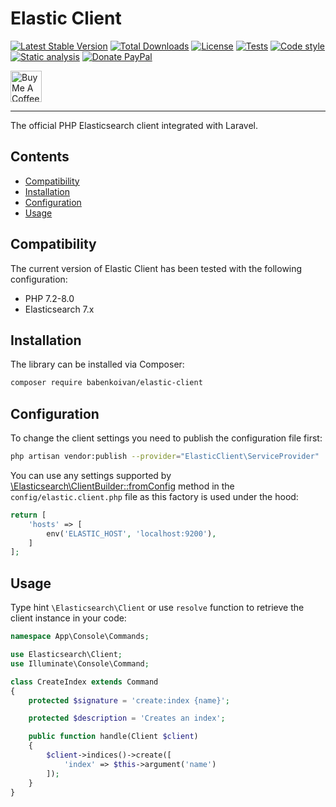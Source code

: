 # Elastic Client

[![Latest Stable Version](https://poser.pugx.org/babenkoivan/elastic-client/v/stable)](https://packagist.org/packages/babenkoivan/elastic-client)
[![Total Downloads](https://poser.pugx.org/babenkoivan/elastic-client/downloads)](https://packagist.org/packages/babenkoivan/elastic-client)
[![License](https://poser.pugx.org/babenkoivan/elastic-client/license)](https://packagist.org/packages/babenkoivan/elastic-client)
[![Tests](https://github.com/babenkoivan/elastic-client/workflows/Tests/badge.svg)](https://github.com/babenkoivan/elastic-client/actions?query=workflow%3ATests)
[![Code style](https://github.com/babenkoivan/elastic-client/workflows/Code%20style/badge.svg)](https://github.com/babenkoivan/elastic-client/actions?query=workflow%3A%22Code+style%22)
[![Static analysis](https://github.com/babenkoivan/elastic-client/workflows/Static%20analysis/badge.svg)](https://github.com/babenkoivan/elastic-client/actions?query=workflow%3A%22Static+analysis%22)
[![Donate PayPal](https://img.shields.io/badge/donate-paypal-blue)](https://paypal.me/babenkoi)

<p>
    <a href="https://www.buymeacoffee.com/ivanbabenko" target="_blank"><img src="https://cdn.buymeacoffee.com/buttons/v2/default-green.png" alt="Buy Me A Coffee" height="50"></a>
</p>

---

The official PHP Elasticsearch client integrated with Laravel.

## Contents

* [Compatibility](#compatibility)
* [Installation](#installation) 
* [Configuration](#configuration)
* [Usage](#usage)

## Compatibility

The current version of Elastic Client has been tested with the following configuration:

* PHP 7.2-8.0
* Elasticsearch 7.x

## Installation

The library can be installed via Composer:

```bash
composer require babenkoivan/elastic-client
```

## Configuration

To change the client settings you need to publish the configuration file first:

```bash
php artisan vendor:publish --provider="ElasticClient\ServiceProvider"
```

You can use any settings supported by [\Elasticsearch\ClientBuilder::fromConfig](https://www.elastic.co/guide/en/elasticsearch/client/php-api/current/configuration.html#_building_the_client_from_a_configuration_hash)
method in the `config/elastic.client.php` file as this factory is used under the hood:

```php
return [
    'hosts' => [
        env('ELASTIC_HOST', 'localhost:9200'),
    ]
];
``` 

## Usage

Type hint `\Elasticsearch\Client` or use `resolve` function to retrieve the client instance in your code:

```php
namespace App\Console\Commands;

use Elasticsearch\Client;
use Illuminate\Console\Command;

class CreateIndex extends Command
{
    protected $signature = 'create:index {name}';

    protected $description = 'Creates an index';

    public function handle(Client $client)
    {
        $client->indices()->create([
            'index' => $this->argument('name')
        ]);
    }
}
```
